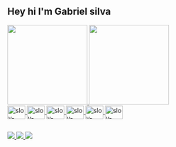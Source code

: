 ## Hey hi I'm Gabriel silva

<div class="paineis-de-especificacoes">
  <a href="https://beacons.ai/Sloyxkira6">
  <img height="180em" src="https://github-readme-stats.vercel.app/api?username=Sloyxkira6&show_icons=dark&theme=dark&include_all_commits=true&count_private=true"/>
  <img height="180em" src="https://github-readme-stats.vercel.app/api/top-langs/?username=Sloyxkira6&layout=compact&langs_count=16&theme=dark"/>
</div>
<div class="logo-linguagens">
  <img align="center" alt="sloy-html" height="30" width="40" src="https://cdn.jsdelivr.net/gh/devicons/devicon/icons/html5/html5-original.svg" />
  <img align="center" alt="sloy-css" height="30" width="40" src="https://cdn.jsdelivr.net/gh/devicons/devicon/icons/css3/css3-original.svg" />
  <img align="center" alt="sloy-css" height="30" width="40" src="https://cdn.jsdelivr.net/gh/devicons/devicon/icons/javascript/javascript-original.svg" />
  <img align="center" alt="sloy-java" height="30" width="40" src="https://cdn.jsdelivr.net/gh/devicons/devicon/icons/java/java-original.svg" />
  <img align="center" alt="sloy-c++" height="30" width="40" src="https://cdn.jsdelivr.net/gh/devicons/devicon/icons/cplusplus/cplusplus-original.svg" />
  <img align="center" alt="sloy-flutter" height="30" width="40" src="https://cdn.jsdelivr.net/gh/devicons/devicon/icons/flutter/flutter-original.svg" />
 </div>
  
  ##
  
 <div class="contatos">
   <a href="https://www.instagram.com/sloyxkira6/">
   <img src="https://img.shields.io/badge/Instagram-E4405F?style=for-the-badge&logo=instagram&logoColor=white" target="_blank"/>
   </a>
   <a href="https://www.twitch.tv/sloyxkira6/">
   <img src="https://img.shields.io/badge/TWITCH-%239146FF.svg?style=for-the-badge&logo=Twitch&logoColor=white" target="_blank"/>
   </a>
   <a href="https://www.youtube.com/channel/UCuepZUD5vQ_SHraUPv8M8bQ">
   <img src="https://img.shields.io/badge/YOUTUBE-%23FF0000.svg?style=for-the-badge&logo=YouTube&logoColor=white" target="_blank"/>
   </a>
   
  </div>


<!---
- 👋 Hi, I’m @Sloyxkira6
- 👀 I’m interested in js, java, c++
- 🌱 I’m currently learning to mobile develop with flutter
- 💞️ I’m looking to collaborate on ...
- 📫 How to reach me ...


Sloyxkira6/Sloyxkira6 is a ✨ special ✨ repository because its `README.md` (this file) appears on your GitHub profile.
You can click the Preview link to take a look at your changes.
--->
